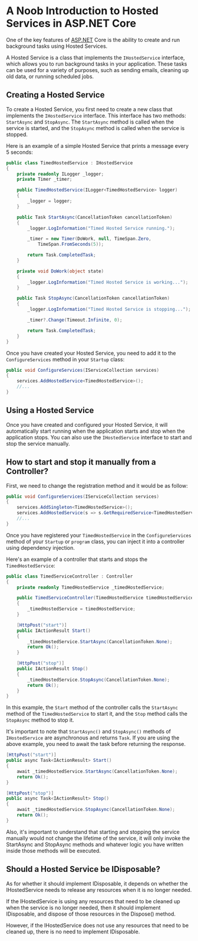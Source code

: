 # A Noob Introduction to Hosted Services in ASP.NET Core

One of the key features of [ASP.NET](http://ASP.NET) Core is the ability to create and run background tasks using Hosted Services.

A Hosted Service is a class that implements the `IHostedService` interface, which allows you to run background tasks in your application. These tasks can be used for a variety of purposes, such as sending emails, cleaning up old data, or running scheduled jobs.

## **Creating a Hosted Service**

To create a Hosted Service, you first need to create a new class that implements the `IHostedService` interface. This interface has two methods: `StartAsync` and `StopAsync`. The `StartAsync` method is called when the service is started, and the `StopAsync` method is called when the service is stopped.

Here is an example of a simple Hosted Service that prints a message every 5 seconds:

```csharp
public class TimedHostedService : IHostedService
{
    private readonly ILogger _logger;
    private Timer _timer;

    public TimedHostedService(ILogger<TimedHostedService> logger)
    {
        _logger = logger;
    }

    public Task StartAsync(CancellationToken cancellationToken)
    {
        _logger.LogInformation("Timed Hosted Service running.");

        _timer = new Timer(DoWork, null, TimeSpan.Zero, 
            TimeSpan.FromSeconds(5));

        return Task.CompletedTask;
    }

    private void DoWork(object state)
    {
        _logger.LogInformation("Timed Hosted Service is working...");
    }

    public Task StopAsync(CancellationToken cancellationToken)
    {
        _logger.LogInformation("Timed Hosted Service is stopping...");

        _timer?.Change(Timeout.Infinite, 0);

        return Task.CompletedTask;
    }
}
```

Once you have created your Hosted Service, you need to add it to the `ConfigureServices` method in your `Startup` class:

```csharp
public void ConfigureServices(IServiceCollection services)
{
    services.AddHostedService<TimedHostedService>();
    //...
}
```

## **Using a Hosted Service**

Once you have created and configured your Hosted Service, it will automatically start running when the application starts and stop when the application stops. You can also use the `IHostedService` interface to start and stop the service manually.

## How to start and stop it manually from a Controller?

First, we need to change the registration method and it would be as follow:

```csharp
public void ConfigureServices(IServiceCollection services)
{
    services.AddSingleton<TimedHostedService>();
    services.AddHostedService(s => s.GetRequiredService<TimedHostedService>());
    //...
}
```

Once you have registered your `TimedHostedService` in the `ConfigureServices` method of your `Startup` or `program` class, you can inject it into a controller using dependency injection.

Here's an example of a controller that starts and stops the `TimedHostedService`:

```csharp
public class TimedServiceController : Controller
{
    private readonly TimedHostedService _timedHostedService;

    public TimedServiceController(TimedHostedService timedHostedService)
    {
        _timedHostedService = timedHostedService;
    }

    [HttpPost("start")]
    public IActionResult Start()
    {
        _timedHostedService.StartAsync(CancellationToken.None);
        return Ok();
    }

    [HttpPost("stop")]
    public IActionResult Stop()
    {
        _timedHostedService.StopAsync(CancellationToken.None);
        return Ok();
    }
}
```

In this example, the `Start` method of the controller calls the `StartAsync` method of the `TimedHostedService` to start it, and the `Stop` method calls the `StopAsync` method to stop it.

It's important to note that `StartAsync()` and `StopAsync()` methods of `IHostedService` are asynchronous and returns `Task`. If you are using the above example, you need to await the task before returning the response.

```csharp
[HttpPost("start")]
public async Task<IActionResult> Start()
{
    await _timedHostedService.StartAsync(CancellationToken.None);
    return Ok();
}

[HttpPost("stop")]
public async Task<IActionResult> Stop()
{
    await _timedHostedService.StopAsync(CancellationToken.None);
    return Ok();
}
```

Also, it's important to understand that starting and stopping the service manually would not change the lifetime of the service, it will only invoke the StartAsync and StopAsync methods and whatever logic you have written inside those methods will be executed.

## Should a Hosted Service be IDisposable?

As for whether it should implement IDisposable, it depends on whether the IHostedService needs to release any resources when it is no longer needed.

If the IHostedService is using any resources that need to be cleaned up when the service is no longer needed, then it should implement IDisposable, and dispose of those resources in the Dispose() method.

However, if the IHostedService does not use any resources that need to be cleaned up, there is no need to implement IDisposable.